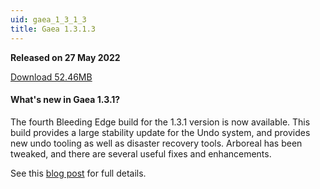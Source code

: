 ```yaml
---
uid: gaea_1_3_1_3
title: Gaea 1.3.1.3
---
```



**Released on 27 May 2022**

<a href="https://get.gaea.app/EAP/Gaea-1.3.1.3b.exe">Download 52.46MB</a> <br>


<div class="release-note">

#### What's new in Gaea 1.3.1?

The fourth Bleeding Edge build for the 1.3.1 version is now available. This build provides a large stability update for the Undo system, and provides new undo tooling as well as disaster recovery tools. Arboreal has been tweaked, and there are several useful fixes and enhancements.

See this [blog post](https://blog.quadspinner.com/gaea-1-3-1-3-bleeding-edge/) for full details.

</div>
